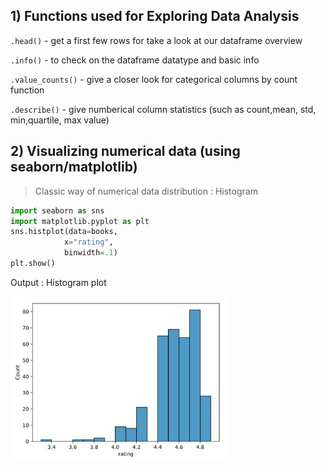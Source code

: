 ## 1) Functions used for Exploring Data Analysis

`.head()` - get a first few rows for take a look at our dataframe overview

`.info()` - to check on the dataframe datatype and basic info

`.value_counts()` - give a closer look for categorical columns by count function

`.describe()` - give numberical column statistics (such as count,mean, std, min,quartile, max value)



## 2) Visualizing numerical data (using seaborn/matplotlib)

> Classic way of numerical data distribution : Histogram

```Python
import seaborn as sns
import matplotlib.pyplot as plt
sns.histplot(data=books,
            x="rating",
            binwidth=.1)
plt.show()
```

Output : Histogram plot
  
  <left>
    <img src="hist1.JPG" width="350">
  </left>











